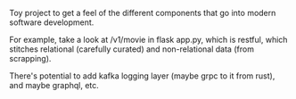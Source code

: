 Toy project to get a feel of the different components that go into modern software development.

For example, take a look at /v1/movie in flask app.py, which is restful, which stitches relational (carefully curated) and non-relational data (from scrapping).

There's potential to add kafka logging layer (maybe grpc to it from rust), and maybe graphql, etc.